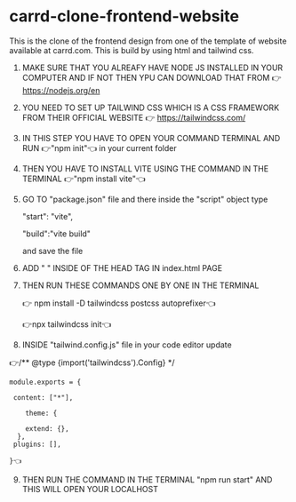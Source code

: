 # carrd-clone-frontend-website
This is the clone of the frontend design from one of the template of website available at carrd.com. This is build by using html and tailwind css.
1) MAKE SURE THAT YOU ALREAFY HAVE NODE JS INSTALLED IN YOUR COMPUTER AND IF NOT THEN YPU CAN DOWNLOAD THAT FROM 👉 https://nodejs.org/en

2) YOU NEED TO SET UP TAILWIND CSS WHICH IS A CSS FRAMEWORK FROM THEIR OFFICIAL WEBSITE 👉 https://tailwindcss.com/

3) IN THIS STEP YOU HAVE TO OPEN YOUR COMMAND TERMINAL AND RUN 👉"npm init"👈 in your current folder

4) THEN YOU HAVE TO INSTALL VITE USING THE COMMAND IN THE TERMINAL 👉"npm install vite"👈 

5) GO TO "package.json" file and there inside the "script" object type 

    "start": "vite",
    
    "build":"vite build"
    
    and save the file
    
6) ADD " <script src="https://cdn.tailwindcss.com"></script> "  INSIDE OF THE HEAD TAG IN index.html PAGE

7) THEN RUN THESE COMMANDS ONE BY ONE IN THE TERMINAL 

    👉 npm install -D tailwindcss postcss autoprefixer👈
    
    👉npx tailwindcss init👈

8) INSIDE "tailwind.config.js" file in your code editor update

👉/** @type {import('tailwindcss').Config} */

    module.exports = {

     content: ["*"], 
  
        theme: { 
  
        extend: {},    
      },  
     plugins: [],  
  
    }👈

9) THEN RUN THE COMMAND IN THE TERMINAL "npm run start" AND THIS WILL OPEN YOUR LOCALHOST
